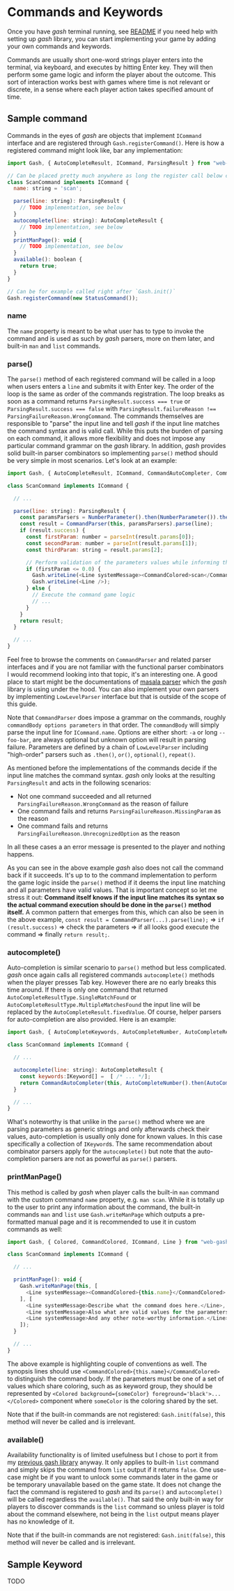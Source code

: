 # Commands and Keywords

Once you have *gash* terminal running, see [README](./README.md) if you need help with setting up *gash* library, you can start implementing your game by adding your own commands and keywords.

Commands are usually short one-word strings player enters into the terminal, via keyboard, and executes by hitting Enter key. They will then perform some game logic and inform the player about the outcome. This sort of interaction works best with games where time is not relevant or discrete, in a sense where each player action takes specified amount of time.

## Sample command

Commands in the eyes of *gash* are objects that implement `ICommand` interface and are registered through `Gash.registerCommand()`. Here is how a registered command might look like, bar any implementation:

```js
import Gash, { AutoCompleteResult, ICommand, ParsingResult } from "web-gash";

// Can be placed pretty much anywhere as long the register call below can see it
class ScanCommand implements ICommand {
  name: string = 'scan';

  parse(line: string): ParsingResult {
    // TODO implementation, see below
  }
  autocomplete(line: string): AutoCompleteResult {
    // TODO implementation, see below
  }
  printManPage(): void {
    // TODO implementation, see below
  }
  available(): boolean {
    return true;
  }
}

// Can be for example called right after `Gash.init()`
Gash.registerCommand(new StatusCommand());
```

### name

The `name` property is meant to be what user has to type to invoke the command and is used as such by *gash* parsers, more on them later, and built-in `man` and `list` commands.

### parse()

The `parse()` method of each registered command will be called in a loop when users enters a `line` and submits it with Enter key. The order of the loop is the same as order of the commands registration. The loop breaks as soon as a command returns `ParsingResult.success === true` or `ParsingResult.success === false` with `ParsingResult.failureReason !== ParsingFailureReason.WrongCommand`. The commands themselves are responsible to "parse" the input line and tell *gash* if the input line matches the command syntax and is valid call. While this puts the burden of parsing on each command, it allows more flexibility and does not impose any particular command grammar on the *gash* library. In addition, *gash* provides solid built-in parser combinators so implementing `parse()` method should be very simple in most scenarios. Let's look at an example:

```js
import Gash, { AutoCompleteResult, ICommand, CommandAutoCompleter, CommandColored, CommandParser, CommandParserResult, Line, NumberParameter, ParsingResult, TextParameter } from "web-gash";

class ScanCommand implements ICommand {

  // ...

  parse(line: string): ParsingResult {
    const paramsParsers = NumberParameter().then(NumberParameter()).then(TextParameter());
    const result = CommandParser(this, paramsParsers).parse(line);
    if (result.success) {
      const firstParam: number = parseInt(result.params[0]);
      const secondParam: number = parseInt(result.params[1]);
      const thirdParam: string = result.params[2];

      // Perform validation of the parameters values while informing the player if they are invalid
      if (firstParam <= 0.0) {
        Gash.writeLine(<Line systemMessage><CommandColored>scan</CommandColored> only accepts positive first parameter.</Line>);
        Gash.writeLine(<Line />);
      } else {
        // Execute the command game logic
        // ...
      }
    }
    return result;
  }

  // ...
}
```

Feel free to browse the comments on `CommandParser` and related parser interfaces and if you are not familiar with the functional parser combinators I would recommend looking into that topic, it's an interesting one. A good place to start might be the documentations of [masala parser](https://github.com/masala/masala-parser) which the *gash* library is using under the hood. You can also implement your own parsers by implementing `LowLevelParser` interface but that is outside of the scope of this guide.

Note that `CommandParser` does impose a grammar on the commands, roughly `commandBody options parameters` in that order. The `commandBody` will simply parse the input line for `ICommand.name`. Options are either short: `-a` or long `--foo-bar`, are always optional but unknown option will result in parsing failure. Parameters are defined by a chain of `LowLevelParser` including "high-order" parsers such as `.then()`, `or()`, `optional()`, `repeat()`.

As mentioned before the implementations of the commands decide if the input line matches the command syntax. *gash* only looks at the resulting `ParsingResult` and acts in the following scenarios:
 - Not one command succeeded and all returned `ParsingFailureReason.WrongCommand` as the reason of failure
 - One command fails and returns `ParsingFailureReason.MissingParam` as the reason
 - One command fails and returns `ParsingFailureReason.UnrecognizedOption` as the reason

In all these cases a an error message is presented to the player and nothing happens.

As you can see in the above example *gash* also does not call the command back if it succeeds. It's up to to the command implementation to perform the game logic inside the `parse()` method if it deems the input line matching and all parameters have valid values. That is important concept so let me stress it out: **Command itself knows if the input line matches its syntax so the actual command execution should be done in the `parse()` method itself.** A common pattern that emerges from this, which can also be seen in the above example, `const result = CommandParser(...).parse(line);` => `if (result.success)` => check the parameters => if all looks good execute the command => finally `return result;`.

### autocomplete()

Auto-completion is similar scenario to `parse()` method but less complicated. *gash* once again calls all registered commands `autocomplete()` methods when the player presses Tab key. However there are no early breaks this time around. If there is only one command that returned `AutoCompleteResultType.SingleMatchFound` or `AutoCompleteResultType.MultipleMatchesFound` the input line will be replaced by the `AutoCompleteResult.fixedValue`. Of course, helper parsers for auto-completion are also provided. Here is an example:

```js
import Gash, { AutoCompleteKeywords, AutoCompleteNumber, AutoCompleteResult, ICommand, CommandAutoCompleter } from "web-gash";

class ScanCommand implements ICommand {

  // ...

  autocomplete(line: string): AutoCompleteResult {
    const keywords:IKeyword[] =  [ /* ... */];
    return CommandAutoCompleter(this, AutoCompleteNumber().then(AutoCompleteNumber()).then(AutoCompleteKeywords(keywords))).autocomplete(line);
  }

  // ...
}
```

What's noteworthy is that unlike in the `parse()` method where we are parsing parameters as generic strings and only afterwards check their values, auto-completion is usually only done for known values. In this case specifically a collection of `IKeyword`s. The same recommendation about combinator parsers apply for the `autocomplete()` but note that the auto-completion parsers are not as powerful as `parse()` parsers.

### printManPage()

This method is called by *gash* when player calls the built-in `man` command with the custom command `name` property, e.g. `man scan`. While it is totally up to the user to print any information about the command, the built-in commands `man` and `list` use `Gash.writeManPage` which outputs a pre-formatted manual page and it is recommended to use it in custom commands as well:

```js
import Gash, { Colored, CommandColored, ICommand, Line } from "web-gash";

class ScanCommand implements ICommand {

  // ...

  printManPage(): void {
    Gash.writeManPage(this, [
      <Line systemMessage><CommandColored>{this.name}</CommandColored> <Colored background={someColor} foreground='black'>firstNumberParam</Colored> <Colored background={someColor} foreground='black'>secondNumberParam</Colored> <Colored background={someOtherColor} foreground='black'>thirdParameter</Colored></Line>
    ], [
      <Line systemMessage>Describe what the command does here.</Line>,
      <Line systemMessage>Also what are valid values for the parameters.</Line>,
      <Line systemMessage>And any other note-worthy information.</Line>,
    ]);
  }

  // ...
}
```

The above example is highlighting couple of conventions as well. The synopsis lines should use `<CommandColored>{this.name}</CommandColored>` to distinguish the command body. If the parameters must be one of a set of values which share coloring, such as as keyword group, they should be represented by `<Colored background={someColor} foreground='black'>...</Colored>` component where `someColor` is the coloring shared by the set.

Note that if the built-in commands are not registered: `Gash.init(false)`, this method will never be called and is irrelevant.

### available()

Availability functionality is of limited usefulness but I chose to port it from my [previous gash library](https://github.com/VHonzik/gash) anyway. It only applies to built-in `list` command and simply skips the command from `list` output if it returns `false`. One use-case might be if you want to unlock some commands later in the game or be temporary unavailable based on the game state. It does not change the fact the command is registered to *gash* and its `parse()` and `autocomplete()` will be called regardless the `available()`. That said the only built-in way for players to discover commands is the `list` command so unless player is told about the command elsewhere, not being in the `list` output means player has no knowledge of it.

Note that if the built-in commands are not registered: `Gash.init(false)`, this method will never be called and is irrelevant.

## Sample Keyword

TODO